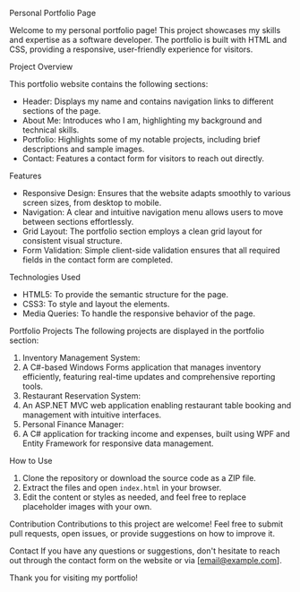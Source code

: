 Personal Portfolio Page

Welcome to my personal portfolio page! This project showcases my skills and expertise as a software developer. The portfolio is built with HTML and CSS, providing a responsive, user-friendly experience for visitors.

Project Overview

This portfolio website contains the following sections:
- Header: Displays my name and contains navigation links to different sections of the page.
- About Me: Introduces who I am, highlighting my background and technical skills.
- Portfolio: Highlights some of my notable projects, including brief descriptions and sample images.
- Contact: Features a contact form for visitors to reach out directly.

Features
- Responsive Design: Ensures that the website adapts smoothly to various screen sizes, from desktop to mobile.
- Navigation: A clear and intuitive navigation menu allows users to move between sections effortlessly.
- Grid Layout: The portfolio section employs a clean grid layout for consistent visual structure.
- Form Validation: Simple client-side validation ensures that all required fields in the contact form are completed.

Technologies Used
- HTML5: To provide the semantic structure for the page.
- CSS3: To style and layout the elements.
- Media Queries: To handle the responsive behavior of the page.

Portfolio Projects
The following projects are displayed in the portfolio section:

1. Inventory Management System:
2.  A C#-based Windows Forms application that manages inventory efficiently, featuring real-time updates and comprehensive reporting tools.
3. Restaurant Reservation System:
4.  An ASP.NET MVC web application enabling restaurant table booking and management with intuitive interfaces.
5. Personal Finance Manager:
6. A C# application for tracking income and expenses, built using WPF and Entity Framework for responsive data management.

How to Use
1. Clone the repository or download the source code as a ZIP file.
2. Extract the files and open `index.html` in your browser.
3. Edit the content or styles as needed, and feel free to replace placeholder images with your own.

Contribution
Contributions to this project are welcome! Feel free to submit pull requests, open issues, or provide suggestions on how to improve it.

Contact
If you have any questions or suggestions, don't hesitate to reach out through the contact form on the website or via [email@example.com].

Thank you for visiting my portfolio!
